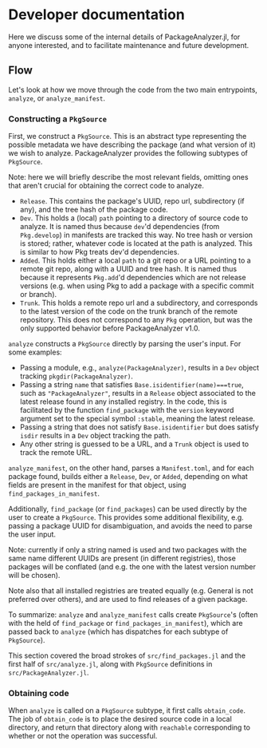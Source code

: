# Developer documentation

Here we discuss some of the internal details of PackageAnalyzer.jl, for anyone interested,
and to facilitate maintenance and future development.

## Flow

Let's look at how we move through the code from the two main entrypoints, `analyze`, or `analyze_manifest`.

### Constructing a `PkgSource`

First, we construct a `PkgSource`. This is an abstract type representing the possible metadata we have describing
the package (and what version of it) we wish to analyze. PackageAnalyzer provides the following subtypes of `PkgSource`.

Note: here we will briefly describe the most relevant fields, omitting ones that aren't crucial for obtaining the correct code to analyze.

* `Release`. This contains the package's UUID, repo url, subdirectory (if any), and the tree hash of the package code.
* `Dev`. This holds a (local) `path` pointing to a directory of source code to analyze. It is named thus because `dev`'d dependencies
  (from `Pkg.develop`) in manifests are tracked this way. No tree hash or version is stored; rather, whatever code is located
  at the path is analyzed. This is similar to how Pkg treats dev'd dependencies.
* `Added`. This holds either a local `path` to a git repo or a URL pointing to a remote git repo, along with a UUID and tree hash. It is
  named thus because it represents `Pkg.add`'d dependencies which are not release versions (e.g. when using Pkg to add a package with a specific commit or branch).
* `Trunk`. This holds a remote repo url and a subdirectory, and corresponds to the latest version of the code on the trunk branch of the
  remote repository. This does not correspond to any `Pkg` operation, but was the only supported behavior before PackageAnalyzer v1.0.

`analyze` constructs a `PkgSource` directly by parsing the user's input. For some examples:

* Passing a module, e.g., `analyze(PackageAnalyzer)`, results in a `Dev` object tracking `pkgdir(PackageAnalyzer)`.
* Passing a string `name` that satisfies `Base.isidentifier(name)===true`, such as `"PackageAnalyzer"`, results in
  a `Release` object associated to the latest release found in any installed registry. In the code, this is facilitated
  by the function `find_package` with the `version` keyword argument set to the special symbol `:stable`, meaning the latest release.
* Passing a string that does not satisfy `Base.isidentifier` but does satisfy `isdir` results in a `Dev` object tracking the path.
* Any other string is guessed to be a URL, and a `Trunk` object is used to track the remote URL.

`analyze_manifest`, on the other hand, parses a `Manifest.toml`, and for each package found, builds either a `Release`, `Dev`,
or `Added`, depending on what fields are present in the manifest for that object, using `find_packages_in_manifest`.

Additionally, `find_package` (or `find_packages`) can be used directly by the user to create a `PkgSource`. This provides
some additional flexibility, e.g. passing a package UUID for disambiguation, and avoids the need to parse the user input.

Note: currently if only a string named is used and two packages with the same name different UUIDs are present (in different registries),
those packages will be conflated (and e.g. the one with the latest version number will be chosen).

Note also that all installed registries are treated equally (e.g. General is not preferred over others),
and are used to find releases of a given package.

To summarize: `analyze` and `analyze_manifest` calls create `PkgSource`'s (often with the held of `find_package` or `find_packages_in_manifest`),
which are passed back to `analyze` (which has dispatches for each subtype of `PkgSource`).

This section covered the broad strokes of `src/find_packages.jl` and the first half of `src/analyze.jl`, along with `PkgSource` definitions
in `src/PackageAnalyzer.jl`.

### Obtaining code

When `analyze` is called on a `PkgSource` subtype, it first calls `obtain_code`. The job of `obtain_code` is to place the desired source code
in a local directory, and return that directory along with `reachable` corresponding to whether or not the operation was successful.
